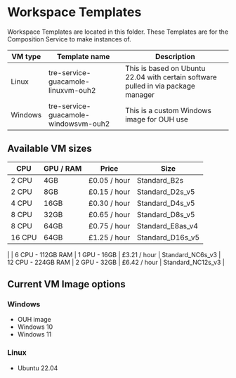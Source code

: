 # Workspace Templates

Workspace Templates are located in this folder. These Templates are for the Composition Service to make instances of.

| VM type | Template name | Description |
| --- | --- | --- |
| Linux   | tre-service-guacamole-linuxvm-ouh2    | This is based on Ubuntu 22.04 with certain software pulled in via package manager |
| Windows | tre-service-guacamole-windowsvm-ouh2  | This is a custom Windows image for OUH use |

## Available VM sizes

  | CPU | GPU / RAM | Price | Size |
  | --- | --- | --- | --- |
  |   2 CPU              | 4GB            | £0.05 / hour | Standard_B2s
  |   2 CPU              | 8GB            | £0.15 / hour | Standard_D2s_v5
  |   4 CPU              | 16GB           | £0.30 / hour | Standard_D4s_v5
  |   8 CPU              | 32GB           | £0.65 / hour | Standard_D8s_v5
  |   8 CPU              | 64GB           | £0.75 / hour | Standard_E8as_v4
  |   16 CPU             | 64GB           | £1.25 / hour | Standard_D16s_v5
  |
  |   6 CPU - 112GB RAM  | 1 GPU - 16GB   | £3.21 / hour | Standard_NC6s_v3
  |   12 CPU - 224GB RAM | 2 GPU - 32GB   | £6.42 / hour | Standard_NC12s_v3
  |

## Current VM Image options

### Windows

- OUH image
- Windows 10
- Windows 11

### Linux

- Ubuntu 22.04
